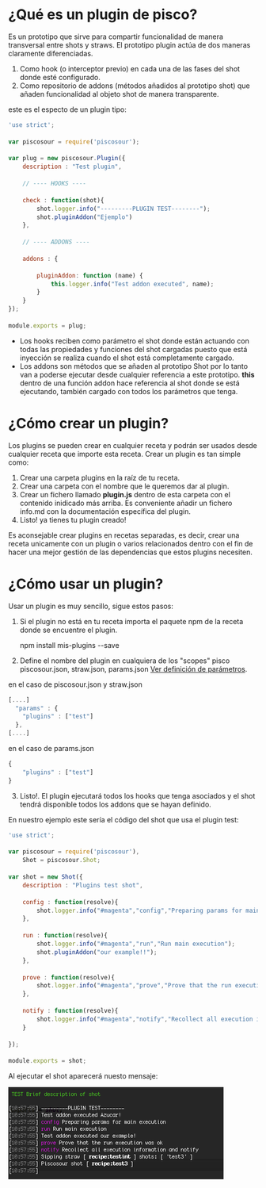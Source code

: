 # ¿Qué es un plugin de pisco?

Es un prototipo que sirve para compartir funcionalidad de manera transversal entre shots y straws. El prototipo plugin actúa de dos maneras claramente diferenciadas.
 
 1. Como hook (o interceptor previo) en cada una de las fases del shot donde esté configurado.
 2. Como repositorio de addons (métodos añadidos al prototipo shot) que añaden funcionalidad al objeto shot de manera transparente.
 
este es el especto de un plugin tipo:

```js
'use strict';

var piscosour = require('piscosour');

var plug = new piscosour.Plugin({
    description : "Test plugin",

    // ---- HOOKS ----

    check : function(shot){
        shot.logger.info("---------PLUGIN TEST--------");
        shot.pluginAddon("Ejemplo")
    },
    
    // ---- ADDONS ----

    addons : {

        pluginAddon: function (name) {
            this.logger.info("Test addon executed", name);
        }
    }
});

module.exports = plug;
```

- Los hooks reciben como parámetro el shot donde están actuando con todas las propiedades y funciones del shot cargadas puesto que está inyección se realiza cuando el shot está completamente cargado.
- Los addons son métodos que se añaden al prototipo Shot por lo tanto van a poderse ejecutar desde cualquier referencia a este prototipo. **this** dentro de una función addon hace referencia al shot donde se está ejecutando, también cargado con todos los parámetros que tenga.

# ¿Cómo crear un plugin?

Los plugins se pueden crear en cualquier receta y podrán ser usados desde cualquier receta que importe esta receta. Crear un plugin es tan simple como:

1. Crear una carpeta plugins en la raíz de tu receta.
2. Crear una carpeta con el nombre que le queremos dar al plugin.
3. Crear un fichero llamado **plugin.js** dentro de esta carpeta con el contenido inidicado más arriba. Es conveniente añadir un fichero info.md con la documentación específica del plugin. 
4. Listo! ya tienes tu plugin creado!

Es aconsejable crear plugins en recetas separadas, es decir, crear una receta unicamente con un plugin o varios relacionados dentro con el fin de hacer una mejor gestión de las dependencias que estos plugins necesiten.

# ¿Cómo usar un plugin?

Usar un plugin es muy sencillo, sigue estos pasos:

1. Si el plugin no está en tu receta importa el paquete npm de la receta donde se encuentre el plugin.
    
    npm install mis-plugins --save
    
2. Define el nombre del plugin en cualquiera de los "scopes" pisco piscosour.json, straw.json, params.json [Ver definición de parámetros](Load_Parameters.md).

en el caso de piscosour.json y straw.json

```js
[....]
  "params" : {
    "plugins" : ["test"]
  },
[....]
```

en el caso de params.json

```js
{
    "plugins" : ["test"]
}
```

3. Listo!. El plugin ejecutará todos los hooks que tenga asociados y el shot tendrá disponible todos los addons que se hayan definido.
 
 En nuestro ejemplo este sería el código del shot que usa el plugin test:
 
 ```js
 'use strict';
 
 var piscosour = require('piscosour'),
     Shot = piscosour.Shot;
 
 var shot = new Shot({
     description : "Plugins test shot",
 
     config : function(resolve){
         shot.logger.info("#magenta","config","Preparing params for main execution");
     },
 
     run : function(resolve){
         shot.logger.info("#magenta","run","Run main execution");
         shot.pluginAddon("our example!!");
     },
 
     prove : function(resolve){
         shot.logger.info("#magenta","prove","Prove that the run execution was ok");
     },
 
     notify : function(resolve){
         shot.logger.info("#magenta","notify","Recollect all execution information and notify");
     }
 
 });
 
 module.exports = shot;
 ```

Al ejecutar el shot aparecerá nuesto mensaje:

![First plugin execution](images/plugins1.png)
